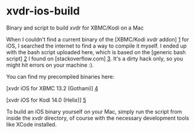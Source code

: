 xvdr-ios-build
==============

Binary and script to build xvdr for XBMC/Kodi on a Mac

When I couldn't find a current binary of the [XBMC/Kodi xvdr addon] [1] for iOS, I searched
the internet to find a way to compile it myself.
I ended up with the bash script uploaded here, which is based on the [generic bash script] [2]
I found on [stackoverflow.com] [3]. It's a dirty hack only, so you might hit errors on your machine :).

You can find my precompiled binaries here:

[xvdr iOS for XBMC 13.2 (Gotham)] [4]

[xvdr iOS for Kodi 14.0 (Helix)] [5]

To build an iOS binary yourself on your Mac, simply run the script from inside the xvdr directory,
of course with the necessary development tools like XCode installed.

[1]: https://github.com/pipelka/xbmc-addon-xvdr
[2]: http://stackoverflow.com/a/27161949
[3]: http://stackoverflow.com
[4]: https://github.com/hubsif/xvdr-ios-build/releases/download/v0.9.8-20141204/pvr.vdr.xvdr-Gotham.zip
[5]: https://github.com/hubsif/xvdr-ios-build/releases/download/v0.9.8-20150112/pvr.vdr.xvdr-Helix.zip
